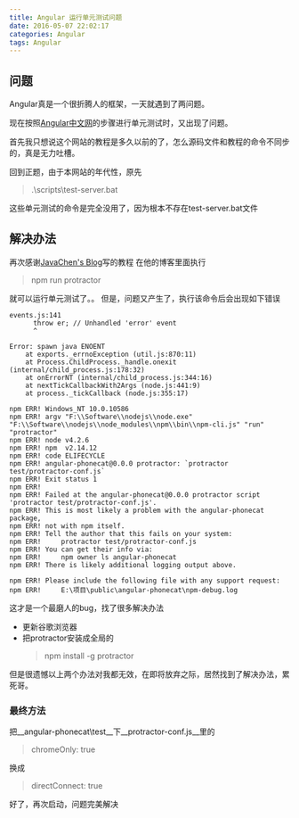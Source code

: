 ```yaml
---
title: Angular 运行单元测试问题
date: 2016-05-07 22:02:17
categories: Angular
tags: Angular
---
```


## 问题
Angular真是一个很折腾人的框架，一天就遇到了两问题。

现在按照[Angular中文网](http://www.apjs.net/)的步骤进行单元测试时，又出现了问题。

首先我只想说这个网站的教程是多久以前的了，怎么源码文件和教程的命令不同步的，真是无力吐槽。

回到正题，由于本网站的年代性，原先

> .\scripts\test-server.bat

这些单元测试的命令是完全没用了，因为根本不存在test-server.bat文件

## 解决办法
再次感谢[JavaChen's Blog](http://www.tuicool.com/articles/ym6Jfen)写的教程
在他的博客里面执行

<!-- more -->
> npm run protractor

就可以运行单元测试了。。 但是，问题又产生了，执行该命令后会出现如下错误

    events.js:141
          throw er; // Unhandled 'error' event
          ^

    Error: spawn java ENOENT
        at exports._errnoException (util.js:870:11)
        at Process.ChildProcess._handle.onexit (internal/child_process.js:178:32)
        at onErrorNT (internal/child_process.js:344:16)
        at nextTickCallbackWith2Args (node.js:441:9)
        at process._tickCallback (node.js:355:17)

    npm ERR! Windows_NT 10.0.10586
    npm ERR! argv "F:\\Software\\nodejs\\node.exe" "F:\\Software\\nodejs\\node_modules\\npm\\bin\\npm-cli.js" "run" "protractor"
    npm ERR! node v4.2.6
    npm ERR! npm  v2.14.12
    npm ERR! code ELIFECYCLE
    npm ERR! angular-phonecat@0.0.0 protractor: `protractor test/protractor-conf.js`
    npm ERR! Exit status 1
    npm ERR!
    npm ERR! Failed at the angular-phonecat@0.0.0 protractor script 'protractor test/protractor-conf.js'.
    npm ERR! This is most likely a problem with the angular-phonecat package,
    npm ERR! not with npm itself.
    npm ERR! Tell the author that this fails on your system:
    npm ERR!     protractor test/protractor-conf.js
    npm ERR! You can get their info via:
    npm ERR!     npm owner ls angular-phonecat
    npm ERR! There is likely additional logging output above.

    npm ERR! Please include the following file with any support request:
    npm ERR!     E:\项目\public\angular-phonecat\npm-debug.log


这才是一个最磨人的bug，找了很多解决办法
- 更新谷歌浏览器
- 把protractor安装成全局的
    > npm install -g protractor

但是很遗憾以上两个办法对我都无效，在即将放弃之际，居然找到了解决办法，累死哥。

### 最终方法
把__angular-phonecat\test__下__protractor-conf.js__里的

> chromeOnly: true

换成

> directConnect: true

好了，再次启动，问题完美解决
